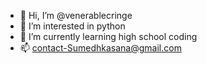- 👋 Hi, I’m @venerablecringe
- 👀 I’m interested in python
- 🌱 I’m currently learning high school coding
- 📫 contact-Sumedhkasana@gmail.com

<!---
venerablecringe/venerablecringe is a ✨ special ✨ repository because its `README.md` (this file) appears on your GitHub profile.
You can click the Preview link to take a look at your changes.
--->

